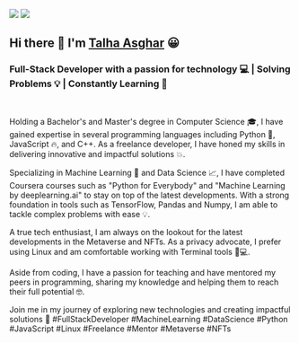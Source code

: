 

[![](https://visitor-badge.laobi.icu/badge?page_id=iamtalhaasghar.iamtalhaasghar)](https://github.com/iamtalhaasghar)
[![](https://img.shields.io/github/followers/iamtalhaasghar?label=Follow&style=social)](https://github.com/iamtalhaasghar)
## Hi there 👋 I'm [Talha Asghar](https://talhaasghar.me) 😀
### Full-Stack Developer with a passion for technology 💻 | Solving Problems 💡 | Constantly Learning 🧠 
<br>


Holding a Bachelor's and Master's degree in Computer Science 🎓, I have gained expertise in several programming languages including Python 🐍, JavaScript 🔥, and C++. As a freelance developer, I have honed my skills in delivering innovative and impactful solutions 💥.

Specializing in Machine Learning 🤖 and Data Science 📈, I have completed Coursera courses such as "Python for Everybody" and "Machine Learning by deeplearning.ai" to stay on top of the latest developments. With a strong foundation in tools such as TensorFlow, Pandas and Numpy, I am able to tackle complex problems with ease 💡.

A true tech enthusiast, I am always on the lookout for the latest developments in the Metaverse and NFTs. As a privacy advocate, I prefer using Linux and am comfortable working with Terminal tools 🐧💻.

Aside from coding, I have a passion for teaching and have mentored my peers in programming, sharing my knowledge and helping them to reach their full potential 🤓.

Join me in my journey of exploring new technologies and creating impactful solutions 🚀 #FullStackDeveloper #MachineLearning #DataScience #Python #JavaScript #Linux #Freelance #Mentor #Metaverse #NFTs
<br>

<!-- 
<a href="https://github.com/iamtalhaasghar">
  <img align="center" src="https://github-readme-stats.vercel.app/api?username=iamtalhaasghar&count_private=true&custom_title=iamtalhaasghar`s Github Stats&show_icons=true&theme=tokyonight" />
</a> -->
<!-- <a href="https://github.com/iamtalhaasghar">
  <img align="center" src="https://github-readme-stats.vercel.app/api/top-langs/?username=iamtalhaasghar&custom_title=iamtalhaasghar`s Top Languages&layout=compact&langs_count=10&hide=tex,roff&theme=tokyonight" />
</a>
 -->
